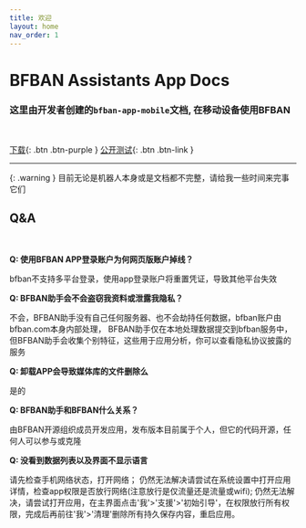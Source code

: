 ```yaml
---
title: 欢迎
layout: home
nav_order: 1
---
```


# BFBAN Assistants App Docs

### 这里由开发者创建的`bfban-app-mobile`文档, 在移动设备使用BFBAN

<br>

[下载](https://bfban-app.cabbagelol.net){: .btn .btn-purple }
[公开测试](/docs/testbuild/testbuild){: .btn .btn-link }

---

{: .warning }
目前无论是机器人本身或是文档都不完整，请给我一些时间来完事它们

## Q&A
<br>

**Q: 使用BFBAN APP登录账户为何网页版账户掉线？**

bfban不支持多平台登录，使用app登录账户将重置凭证，导致其他平台失效

**Q: BFBAN助手会不会盗窃我资料或泄露我隐私？**

不会，BFBAN助手没有自己任何服务器、也不会劫持任何数据，bfban账户由bfban.com本身内部处理， BFBAN助手仅在本地处理数据提交到bfban服务中，但BFBAN助手会收集个别特征，这些用于应用分析，你可以查看隐私协议披露的服务

**Q: 卸载APP会导致媒体库的文件删除么**

是的

**Q: BFBAN助手和BFBAN什么关系？**

由BFBAN开源组织成员开发应用，发布版本目前属于个人，但它的代码开源，任何人可以参与或克隆

**Q: 没看到数据列表以及界面不显示语言**

请先检查手机网络状态，打开网络； 仍然无法解决请尝试在系统设置中打开应用详情，检查app权限是否放行网络(注意放行是仅流量还是流量或wifi); 仍然无法解决，请尝试打开应用，在主界面点击'我'>'支援'>'初始引导'，在权限放行所有权限，完成后再前往'我'>'清理'删除所有持久保存内容，重启应用。
